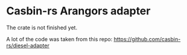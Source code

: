 # Casbin-rs Arangors adapter
The crate is not finished yet.

A lot of the code was taken from this repo: https://github.com/casbin-rs/diesel-adapter